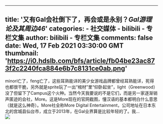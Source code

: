 
---
title: '又有Gal会社倒下了，再会或是永别？_Gal游理论及其周边46_'
categories: 
    - 社交媒体
    - bilibili - 专栏文集
author: bilibili - 专栏文集
comments: false
date: Wed, 17 Feb 2021 03:30:00 GMT
thumbnail: 'https://i0.hdslb.com/bfs/article/fb04be23ac873f2c2240fca884e6b7c8131ce0ab.png'
---

<div>   
minori亡了，feng亡了，这些耳熟能详的美少女游戏品牌都曾经耳熟能详，死得也都很干脆，另外就是sprite玩了一出“棺材”里“仰卧起坐”，light（Greenwood）没了但留下了Campus这个火种。当然今天我要说的不是它们，而是另一家逐渐销声匿迹的会社，More。这是More现在的官网截图，懂汉语的基本都明白什么意思（就是这么神奇）。More社全称More Digital Entertainment，公司地址在日本东北的宫城县仙台市，成立于2013年，在Gal业界算是比较年轻的了。我…<br><img src="https://i0.hdslb.com/bfs/article/fb04be23ac873f2c2240fca884e6b7c8131ce0ab.png" referrerpolicy="no-referrer">  
</div>
            